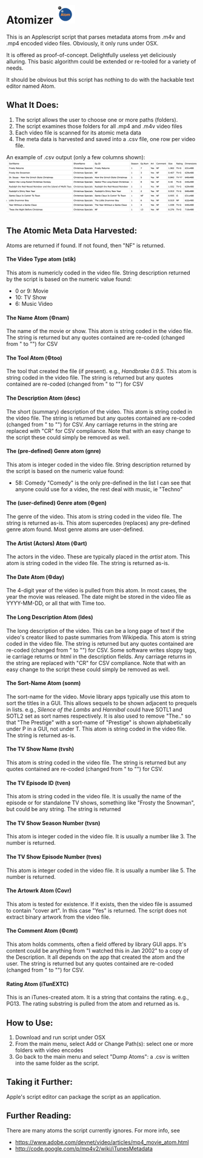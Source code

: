# Atomizer ![logo](Icon-small.png)

This is an Applescript script that parses metadata atoms from .m4v and .mp4 encoded video files.
Obviously, it only runs under OSX.

It is offered as proof-of-concept. Delightfully useless yet deliciously alluring. This basic algorithm could be extended or re-tooled for a variety of needs.

It should be obvious but this script has nothing to do with the hackable text editor named Atom.

## What It Does:

1. The script allows the user to choose one or more paths (folders).
2. The script examines those folders for all .mp4 and .m4v video files
3. Each video file is scanned for its atomic meta data
4. The meta data is harvested and saved into a .csv file, one row per video file.

An example of .csv output (only a few columns shown):
![output](output.png)

## The Atomic Meta Data Harvested:
Atoms are returned if found. If not found, then "NF" is returned.

#### The Video Type atom (stik)
This atom is numericly coded in the video file. String description returned by the script is based on the numeric value found:
- 0 or 9: Movie
- 10: TV Show
- 6: Music Video

#### The Name Atom (©nam)
The name of the movie or show. This atom is string coded in the video file. The string is returned but any quotes contained are re-coded (changed from " to "") for CSV

#### The Tool Atom (©too)
The tool that created the file (if present). e.g., *Handbrake 0.9.5*. This atom is string coded in the video file. The string is returned but any quotes contained are re-coded (changed from " to "") for CSV

#### The Description Atom (desc)
The short (summary) description of the video. This atom is string coded in the video file. The string is returned but any quotes contained are re-coded (changed from " to "") for CSV. Any carriage returns in the string are replaced with "CR" for CSV compliance. Note that with an easy change to the script these could simply be removed as well.

#### The (pre-defined) Genre atom (gnre)
This atom is integer coded in the video file. String description returned by the script is based on the numeric value found:
- 58: Comedy
"Comedy" is the only pre-defined in the list I can see that anyone could use for a video, the rest deal with music, ie "Techno"

#### The (user-defined) Genre atom (©gen)
The genre of the video. This atom is string coded in the video file. The string is returned as-is.
This atom supercedes (replaces) any pre-defined genre atom found. Most genre atoms are user-defined.

#### The Artist (Actors) Atom (©art)
The actors in the video. These are typically placed in the *artist* atom. This atom is string coded in the video file. The string is returned as-is.

#### The Date Atom (©day)
The 4-digit year of the video is pulled from this atom. In most cases, the year the movie was released. The date might be stored in the video file as YYYY-MM-DD, or all that with Time too.

#### The Long Description Atom (ldes)
The long description of the video. This can be a long page of text if the video's creator liked to paste summaries from Wikipedia. This atom is string coded in the video file. The string is returned but any quotes contained are re-coded (changed from " to "") for CSV. Some software writes sloppy tags, ie carriage returns or html in the description fields. Any carriage returns in the string are replaced with "CR" for CSV compliance. Note that with an easy change to the script these could simply be removed as well.

#### The Sort-Name Atom (sonm)
The sort-name for the video. Movie library apps typically use this atom to sort the titles in a GUI. This allows sequels to be shown adjacent to prequels in lists. e.g., *Silence of the Lambs* and *Hannibal* could have SOTL1 and SOTL2 set as sort names respectively. It is also used to remove "The.." so that "The Prestige" with a sort-name of "Prestige" is shown alphabetically under P in a GUI, not under T. This atom is string coded in the video file. The string is returned as-is.

#### The TV Show Name (tvsh)
This atom is string coded in the video file. The string is returned but any quotes contained are re-coded (changed from " to "") for CSV.

#### The TV Episode ID (tven)
This atom is string coded in the video file. It is usually the name of the episode or for standalone TV shows, something like "Frosty the Snowman", but could be any string. The string is returned

#### The TV Show Season Number (tvsn)
This atom is integer coded in the video file. It is usually a number like 3. The number is returned.

#### The TV Show Episode Number (tves)
This atom is integer coded in the video file. It is usually a number like 5. The number is returned.

#### The Artowrk Atom (Covr)
This atom is tested for existence. If it exists, then the video file is assumed to contain "cover art". In this case "Yes" is returned. The script does not extract binary artwork from the video file.

#### The Comment Atom (©cmt)
This atom holds comments, often a field offered by library GUI apps. It's content could be anything from "I watched this in Jan 2002" to a copy of the Description. It all depends on the app that created the atom and the user.
The string is returned but any quotes contained are re-coded (changed from " to "") for CSV. 

#### Rating Atom (iTunEXTC)
This is an iTunes-created atom. It is a string that contains the rating. e.g., PG13. The rating substring is pulled from the atom and returned as is.

## How to Use:
1. Download and run script under OSX
2. From the main menu, select Add or Change Path(s): select one or more folders with video encodes
3. Go back to the main menu and select "Dump Atoms": a .csv is written into the same folder as the script.

## Taking it Further:
Apple's script editor can package the script as an application.

## Further Reading:
There are many atoms the script currently ignores. For more info, see 
- https://www.adobe.com/devnet/video/articles/mp4_movie_atom.html
- http://code.google.com/p/mp4v2/wiki/iTunesMetadata
